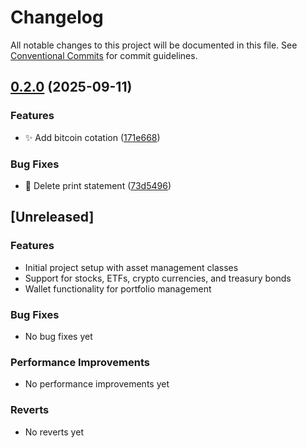 # Changelog

All notable changes to this project will be documented in this file. See [Conventional Commits](https://conventionalcommits.org) for commit guidelines.

## [0.2.0](https://github.com/leossantos/kotizoj/compare/kotizoj-v0.1.0...kotizoj-v0.2.0) (2025-09-11)


### Features

* :sparkles: Add bitcoin cotation ([171e668](https://github.com/leossantos/kotizoj/commit/171e668ef4ddee373bc1b36f912ab15dde653544))


### Bug Fixes

* :bug: Delete print statement ([73d5496](https://github.com/leossantos/kotizoj/commit/73d5496bffe61d5ff2c0aee5959a7882e6efc73e))

## [Unreleased]

### Features
- Initial project setup with asset management classes
- Support for stocks, ETFs, crypto currencies, and treasury bonds
- Wallet functionality for portfolio management

### Bug Fixes
- No bug fixes yet

### Performance Improvements
- No performance improvements yet

### Reverts
- No reverts yet

